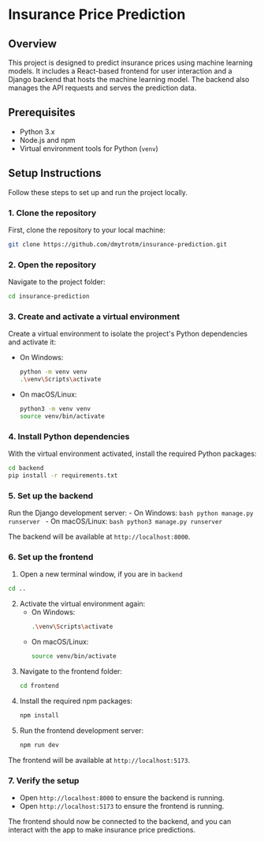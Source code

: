# Insurance Price Prediction

## Overview
This project is designed to predict insurance prices using machine learning models. It includes a React-based frontend for user interaction and a Django backend that hosts the machine learning model. The backend also manages the API requests and serves the prediction data.

## Prerequisites
- Python 3.x
- Node.js and npm
- Virtual environment tools for Python (`venv`)

## Setup Instructions

Follow these steps to set up and run the project locally.

### 1. Clone the repository
First, clone the repository to your local machine:
```bash
git clone https://github.com/dmytrotm/insurance-prediction.git
```

### 2. Open the repository
Navigate to the project folder:
```bash
cd insurance-prediction
```

### 3. Create and activate a virtual environment
Create a virtual environment to isolate the project's Python dependencies and activate it:

- On Windows:
    ```bash
    python -m venv venv
    .\venv\Scripts\activate
    ```
- On macOS/Linux:
    ```bash
    python3 -m venv venv
    source venv/bin/activate
    ```

### 4. Install Python dependencies
With the virtual environment activated, install the required Python packages:
```bash
cd backend
pip install -r requirements.txt
```

### 5. Set up the backend
Run the Django development server:
    - On Windows:
        ```bash
        python manage.py runserver
        ```
    - On macOS/Linux:
        ```bash
        python3 manage.py runserver
        ```

The backend will be available at `http://localhost:8000`.

### 6. Set up the frontend
1. Open a new terminal window, if you are in `backend` 
```bash 
cd ..
```
2. Activate the virtual environment again:
    - On Windows:
        ```bash
        .\venv\Scripts\activate
        ```
    - On macOS/Linux:
        ```bash
        source venv/bin/activate
        ```
3. Navigate to the frontend folder:
    ```bash
    cd frontend
    ```
4. Install the required npm packages:
    ```bash
    npm install
    ```
5. Run the frontend development server:
    ```bash
    npm run dev
    ```

The frontend will be available at `http://localhost:5173`.

### 7. Verify the setup
- Open `http://localhost:8000` to ensure the backend is running.
- Open `http://localhost:5173` to ensure the frontend is running.

The frontend should now be connected to the backend, and you can interact with the app to make insurance price predictions.